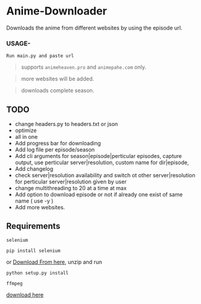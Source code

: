 # Anime-Downloader

Downloads the anime from different websites by using the episode url.

### USAGE-

    Run main.py and paste url

> supports `animeheaven.pro` and `animepahe.com` only.

> more websites will be added.

> downloads complete season.

## TODO

*    change headers.py to headers.txt or json
*    optimize
*    all in one
*    Add progress bar for downloading
*    Add log file per episode/season
*    Add cli arguments for season|episode|perticular episodes, capture output, use perticular server|resolution, custom name for dir|episode, 
*    Add changelog
*    check server|resolution availability and switch ot other server|resolution for perticular server|resolution given by user
*    change multithreading to 20 at a time at max
*    Add option to download episode or not if already one exist of same name ( use -y )
*    Add more websites.

## Requirements

`selenium`
    
    pip install selenium
or
[Download From here](https://pypi.org/project/selenium/), unzip and run
    
    python setup.py install
    
`ffmpeg`

[download here](https://ffmpeg.org/download.html)

